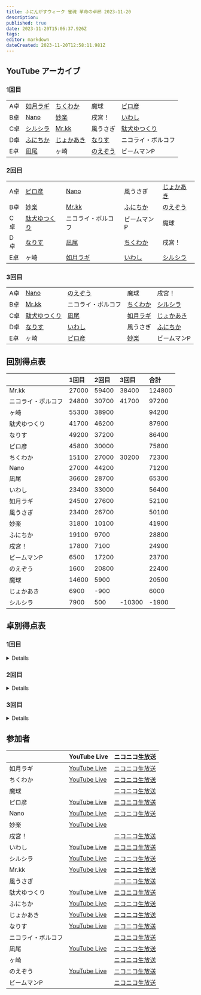 ```yaml
---
title: ふにんがすウィーク 雀魂 革命の卓杯 2023-11-20
description: 
published: true
date: 2023-11-20T15:06:37.926Z
tags: 
editor: markdown
dateCreated: 2023-11-20T12:58:11.981Z
---
```


## YouTube アーカイブ

### 1回目

||||||
|:--|:--|:--|:--|:--|
|A卓|[如月ラギ](https://www.youtube.com/watch?v=MNMiyj1Wlt4)|[ちくわか](https://www.youtube.com/watch?v=iktveKLWmWk)|魔球|[ピロ彦](https://www.youtube.com/watch?v=LP6lLWYiIAA)|
|B卓|[Nano](https://www.youtube.com/watch?v=SjWgueT8XV8)|[妙楽](https://www.youtube.com/watch?v=7h33lwz-O50)|戌宮！|[いわし](https://www.youtube.com/watch?v=F9c8c_jSAco)|
|C卓|[シルシラ](https://www.youtube.com/watch?v=uWN60pCZ8x8)|[Mr.kk](https://www.youtube.com/watch?v=ZucFeY0vn18)|風うさぎ|[駄犬ゆつくり](https://www.youtube.com/watch?v=Xx_ipFUTSDg)|
|D卓|[ふにちか](https://www.youtube.com/watch?v=HI5ZCcQAZ8Q)|[じょかあき](https://www.youtube.com/watch?v=Uod3htV_h5M)|[なりす](https://www.youtube.com/watch?v=j_R6Mnssr5o)|ニコライ・ボルコフ|
|E卓|[凪尾](https://www.youtube.com/watch?v=RgtAJrLr3c8)|ヶ崎|[のえぞう](https://www.youtube.com/watch?v=rabgGikbydY)|ビームマンP|

### 2回目

||||||
|:--|:--|:--|:--|:--|
|A卓|[ピロ彦](https://www.youtube.com/watch?v=LP6lLWYiIAA)|[Nano](https://www.youtube.com/watch?v=SjWgueT8XV8)|風うさぎ|[じょかあき](https://www.youtube.com/watch?v=Uod3htV_h5M)|
|B卓|[妙楽](https://www.youtube.com/watch?v=7h33lwz-O50)|[Mr.kk](https://www.youtube.com/watch?v=ZucFeY0vn18)|[ふにちか](https://www.youtube.com/watch?v=HI5ZCcQAZ8Q)|[のえぞう](https://www.youtube.com/watch?v=rabgGikbydY)|
|C卓|[駄犬ゆつくり](https://www.youtube.com/watch?v=Xx_ipFUTSDg)|ニコライ・ボルコフ|ビームマンP|魔球|
|D卓|[なりす](https://www.youtube.com/watch?v=j_R6Mnssr5o)|[凪尾](https://www.youtube.com/watch?v=RgtAJrLr3c8)|[ちくわか](https://www.youtube.com/watch?v=iktveKLWmWk)|戌宮！|
|E卓|ヶ崎|[如月ラギ](https://www.youtube.com/watch?v=MNMiyj1Wlt4)|[いわし](https://www.youtube.com/watch?v=F9c8c_jSAco)|[シルシラ](https://www.youtube.com/watch?v=uWN60pCZ8x8)|

### 3回目

||||||
|:--|:--|:--|:--|:--|
|A卓|[Nano](https://www.youtube.com/watch?v=SjWgueT8XV8)|[のえぞう](https://www.youtube.com/watch?v=rabgGikbydY)|魔球|戌宮！|
|B卓|[Mr.kk](https://www.youtube.com/watch?v=ZucFeY0vn18)|ニコライ・ボルコフ|[ちくわか](https://www.youtube.com/watch?v=iktveKLWmWk)|[シルシラ](https://www.youtube.com/watch?v=uWN60pCZ8x8)|
|C卓|[駄犬ゆつくり](https://www.youtube.com/watch?v=Xx_ipFUTSDg)|[凪尾](https://www.youtube.com/watch?v=RgtAJrLr3c8)|[如月ラギ](https://www.youtube.com/watch?v=MNMiyj1Wlt4)|[じょかあき](https://www.youtube.com/watch?v=Uod3htV_h5M)|
|D卓|[なりす](https://www.youtube.com/watch?v=j_R6Mnssr5o)|[いわし](https://www.youtube.com/watch?v=F9c8c_jSAco)|風うさぎ|[ふにちか](https://www.youtube.com/watch?v=HI5ZCcQAZ8Q)|
|E卓|ヶ崎|[ピロ彦](https://www.youtube.com/watch?v=LP6lLWYiIAA)|[妙楽](https://www.youtube.com/watch?v=7h33lwz-O50)|ビームマンP|

## 回別得点表

| |1回目|2回目|3回目|合計|
|:--|:--|:--|:--|:--|
|Mr.kk|27000|59400|38400|124800|
|ニコライ・ボルコフ|24800|30700|41700|97200|
|ヶ崎|55300|38900||94200|
|駄犬ゆつくり|41700|46200||87900|
|なりす|49200|37200||86400|
|ピロ彦|45800|30000||75800|
|ちくわか|15100|27000|30200|72300|
|Nano|27000|44200||71200|
|凪尾|36600|28700||65300|
|いわし|23400|33000||56400|
|如月ラギ|24500|27600||52100|
|風うさぎ|23400|26700||50100|
|妙楽|31800|10100||41900|
|ふにちか|19100|9700||28800|
|戌宮！|17800|7100||24900|
|ビームマンP|6500|17200||23700|
|のえぞう|1600|20800||22400|
|魔球|14600|5900||20500|
|じょかあき|6900|-900||6000|
|シルシラ|7900|500|-10300|-1900|

## 卓別得点表

### 1回目

<details>

#### A卓

| |得点|
|:--|:--|
|ピロ彦|45800|
|如月ラギ|24500|
|ちくわか|15100|
|魔球|14600|

#### B卓

| |得点|
|:--|:--|
|妙楽|31800|
|Nano|27000|
|いわし|23400|
|戌宮！|17800|

#### C卓

| |得点|
|:--|:--|
|駄犬ゆつくり|41700|
|Mr.kk|27000|
|風うさぎ|23400|
|シルシラ|7900|

#### D卓

| |得点|
|:--|:--|
|なりす|49200|
|ニコライ・ボルコフ|24800|
|ふにちか|19100|
|じょかあき|6900|

#### E卓

| |得点|
|:--|:--|
|ヶ崎|55300|
|凪尾|36600|
|ビームマンP|6500|
|のえぞう|1600|

</details>

### 2回目

<details>

#### A卓

| |得点|
|:--|:--|
|Nano|44200|
|ピロ彦|30000|
|風うさぎ|26700|
|じょかあき|-900|

#### B卓

| |得点|
|:--|:--|
|Mr.kk|59400|
|のえぞう|20800|
|妙楽|10100|
|ふにちか|9700|

#### C卓

| |得点|
|:--|:--|
|駄犬ゆつくり|46200|
|ニコライ・ボルコフ|30700|
|ビームマンP|17200|
|魔球|5900|

#### D卓

| |得点|
|:--|:--|
|なりす|37200|
|凪尾|28700|
|ちくわか|27000|
|戌宮！|7100|

#### E卓

| |得点|
|:--|:--|
|ヶ崎|38900|
|いわし|33000|
|如月ラギ|27600|
|シルシラ|500|

</details>

### 3回目

<details>

#### A卓

| |得点|
|:--|:--|
|Nano||
|のえぞう||
|魔球||
|戌宮！||

#### B卓

| |得点|
|:--|:--|
|ニコライ・ボルコフ|41700|
|Mr.kk|38400|
|ちくわか|30200|
|シルシラ|-10300|

#### C卓

| |得点|
|:--|:--|
|駄犬ゆつくり||
|凪尾||
|如月ラギ||
|じょかあき||

#### D卓

| |得点|
|:--|:--|
|なりす||
|いわし||
|風うさぎ||
|ふにちか||

#### E卓

| |得点|
|:--|:--|
|ヶ崎||
|ピロ彦||
|妙楽||
|ビームマンP||

</details>

## 参加者

| |YouTube Live|ニコニコ生放送|
|:--|:--|:--|
|如月ラギ|[YouTube Live](https://www.youtube.com/watch?v=MNMiyj1Wlt4)|[ニコニコ生放送](https://live.nicovideo.jp/watch/lv343467031)|
|ちくわか|[YouTube Live](https://www.youtube.com/watch?v=iktveKLWmWk)|[ニコニコ生放送](https://live.nicovideo.jp/watch/lv343466774)|
|魔球| |[ニコニコ生放送](https://live.nicovideo.jp/watch/lv343466711)|
|ピロ彦|[YouTube Live](https://www.youtube.com/watch?v=LP6lLWYiIAA)|[ニコニコ生放送](https://live.nicovideo.jp/watch/lv343465468)|
|Nano|[YouTube Live](https://www.youtube.com/watch?v=SjWgueT8XV8)|[ニコニコ生放送](https://live.nicovideo.jp/watch/lv343466836)|
|妙楽|[YouTube Live](https://www.youtube.com/watch?v=7h33lwz-O50)| |
|戌宮！| |[ニコニコ生放送](https://live.nicovideo.jp/watch/lv343466802)|
|いわし|[YouTube Live](https://www.youtube.com/watch?v=F9c8c_jSAco)|[ニコニコ生放送](https://live.nicovideo.jp/watch/lv343466977)|
|シルシラ|[YouTube Live](https://www.youtube.com/watch?v=uWN60pCZ8x8)|[ニコニコ生放送](https://live.nicovideo.jp/watch/lv343435742)|
|Mr.kk|[YouTube Live](https://www.youtube.com/watch?v=ZucFeY0vn18)|[ニコニコ生放送](https://live.nicovideo.jp/watch/lv343466510)|
|風うさぎ| |[ニコニコ生放送](https://live.nicovideo.jp/watch/lv343467281)|
|駄犬ゆつくり|[YouTube Live](https://www.youtube.com/watch?v=Xx_ipFUTSDg)|[ニコニコ生放送](https://live.nicovideo.jp/watch/lv343466979)|
|ふにちか|[YouTube Live](https://www.youtube.com/watch?v=HI5ZCcQAZ8Q)|[ニコニコ生放送](https://live.nicovideo.jp/watch/lv343466936)|
|じょかあき|[YouTube Live](https://www.youtube.com/watch?v=Uod3htV_h5M)|[ニコニコ生放送](https://live.nicovideo.jp/watch/lv343466248)|
|なりす|[YouTube Live](https://www.youtube.com/watch?v=j_R6Mnssr5o)|[ニコニコ生放送](https://live.nicovideo.jp/watch/lv343466495)|
|ニコライ・ボルコフ| |[ニコニコ生放送](https://live.nicovideo.jp/watch/lv343426204)|
|凪尾|[YouTube Live](https://www.youtube.com/watch?v=RgtAJrLr3c8)|[ニコニコ生放送](https://live.nicovideo.jp/watch/lv343466883)|
|ヶ崎| |[ニコニコ生放送](https://live.nicovideo.jp/watch/lv343466889)|
|のえぞう|[YouTube Live](https://www.youtube.com/watch?v=rabgGikbydY)|[ニコニコ生放送](https://live.nicovideo.jp/watch/lv343467007)|
|ビームマンP| |[ニコニコ生放送](https://live.nicovideo.jp/watch/lv343466900)|
